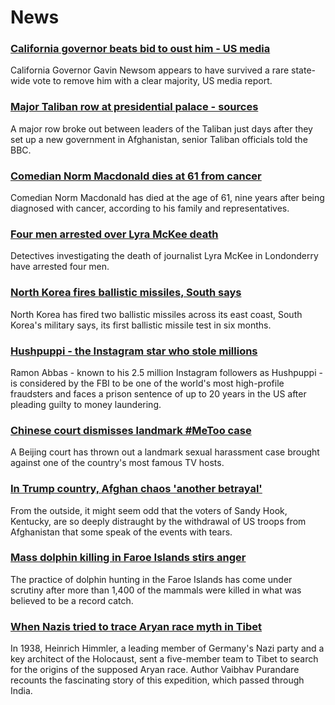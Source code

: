 # News
### [California governor beats bid to oust him - US media](https://www.bbc.com/news/world-us-canada-58565271)
California Governor Gavin Newsom appears to have survived a rare state-wide vote to remove him with a clear majority, US media report.
### [Major Taliban row at presidential palace - sources](https://www.bbc.com/news/world-asia-58560923)
A major row broke out between leaders of the Taliban just days after they set up a new government in Afghanistan, senior Taliban officials told the BBC.
### [Comedian Norm Macdonald dies at 61 from cancer](https://www.bbc.com/news/world-us-canada-58565272)
Comedian Norm Macdonald has died at the age of 61, nine years after being diagnosed with cancer, according to his family and representatives. 
### [Four men arrested over Lyra McKee death](https://www.bbc.com/news/uk-northern-ireland-56907220)
Detectives investigating the death of journalist Lyra McKee in Londonderry have arrested four men.
### [North Korea fires ballistic missiles, South says](https://www.bbc.com/news/world-asia-58554326)
North Korea has fired two ballistic missiles across its east coast, South Korea's military says, its first ballistic missile test in six months.
### [Hushpuppi - the Instagram star who stole millions](https://www.bbc.com/news/world-africa-58553109)
Ramon Abbas - known to his 2.5 million Instagram followers as Hushpuppi - is considered by the FBI to be one of the world's most high-profile fraudsters and faces a prison sentence of up to 20 years in the US after pleading guilty to money laundering.
### [Chinese court dismisses landmark #MeToo case](https://www.bbc.com/news/world-asia-china-58567142)
A Beijing court has thrown out a landmark sexual harassment case brought against one of the country's most famous TV hosts.
### [In Trump country, Afghan chaos 'another betrayal'](https://www.bbc.com/news/world-us-canada-58441173)
From the outside, it might seem odd that the voters of Sandy Hook, Kentucky, are so deeply distraught by the withdrawal of US troops from Afghanistan that some speak of the events with tears.
### [Mass dolphin killing in Faroe Islands stirs anger](https://www.bbc.com/news/world-europe-58555694)
The practice of dolphin hunting in the Faroe Islands has come under scrutiny after more than 1,400 of the mammals were killed in what was believed to be a record catch.
### [When Nazis tried to trace Aryan race myth in Tibet](https://www.bbc.com/news/world-asia-india-58466528)
In 1938, Heinrich Himmler, a leading member of Germany's Nazi party and a key architect of the Holocaust, sent a five-member team to Tibet to search for the origins of the supposed Aryan race. Author Vaibhav Purandare recounts the fascinating story of this expedition, which passed through India.
